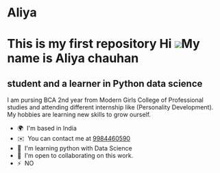 # Aliya
This is my first repository
Hi ![](https://user-images.githubusercontent.com/18350557/176309783-0785949b-9127-417c-8b55-ab5a4333674e.gif)My name is Aliya chauhan
=====================================================================================================================================

student and a learner in Python data science
--------------------------------------------

I am pursing BCA 2nd year from Modern Girls College of Professional studies and attending different internship like (Personality Development). My hobbies are learning new skills to grow ourself.

*   🌍  I'm based in India
*   ✉️  You can contact me at [9984460590](mailto:9984460590)
*   🧠  I'm learning python with Data Science
*   🤝  I'm open to collaborating on this work.
*   ⚡  NO
